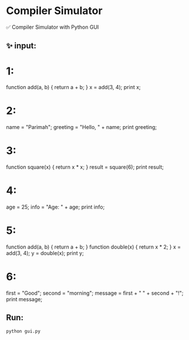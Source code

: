 # Compiler Simulator
✅ Compiler Simulator with Python GUI

## ✨ input:
# 1:
function add(a, b) {
    return a + b;
}
x = add(3, 4);
print x;

# 2:
name = "Parimah";
greeting = "Hello, " + name;
print greeting;

# 3:
function square(x) {
    return x * x;
}
result = square(6);
print result;

# 4:
age = 25;
info = "Age: " + age;
print info;

# 5:
function add(a, b) {
    return a + b;
}
function double(x) {
    return x * 2;
}
x = add(3, 4);
y = double(x);
print y;

# 6:
first = "Good";
second = "morning";
message = first + " " + second + "!";
print message;


## Run:

```bash
python gui.py

